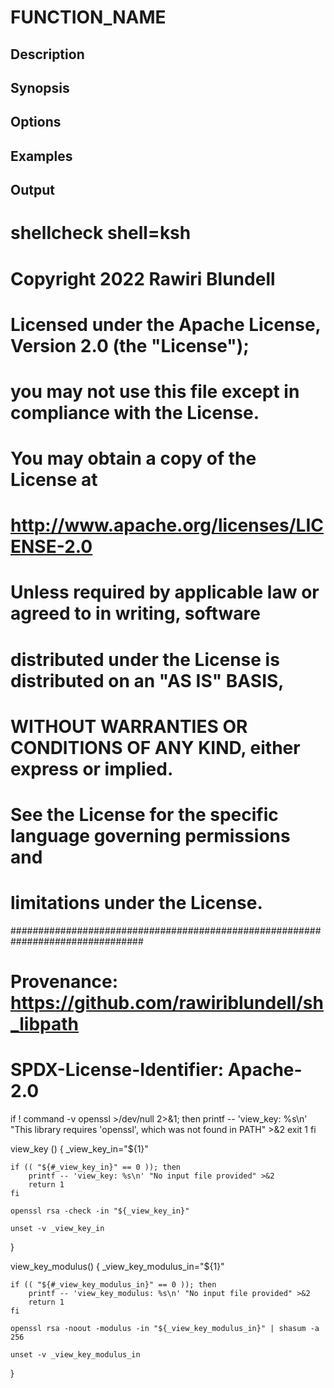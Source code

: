 # FUNCTION_NAME

## Description

## Synopsis

## Options

## Examples

## Output
# shellcheck shell=ksh

# Copyright 2022 Rawiri Blundell
#
# Licensed under the Apache License, Version 2.0 (the "License");
# you may not use this file except in compliance with the License.
# You may obtain a copy of the License at
#
#     http://www.apache.org/licenses/LICENSE-2.0
#
# Unless required by applicable law or agreed to in writing, software
# distributed under the License is distributed on an "AS IS" BASIS,
# WITHOUT WARRANTIES OR CONDITIONS OF ANY KIND, either express or implied.
# See the License for the specific language governing permissions and
# limitations under the License.
################################################################################
# Provenance: https://github.com/rawiriblundell/sh_libpath
# SPDX-License-Identifier: Apache-2.0

if ! command -v openssl >/dev/null 2>&1; then
    printf -- 'view_key: %s\n' "This library requires 'openssl', which was not found in PATH" >&2
    exit 1
fi

view_key () {
    _view_key_in="${1}"

    if (( "${#_view_key_in}" == 0 )); then
        printf -- 'view_key: %s\n' "No input file provided" >&2
        return 1
    fi

    openssl rsa -check -in "${_view_key_in}"

    unset -v _view_key_in
}

view_key_modulus() {
    _view_key_modulus_in="${1}"

    if (( "${#_view_key_modulus_in}" == 0 )); then
        printf -- 'view_key_modulus: %s\n' "No input file provided" >&2
        return 1
    fi

    openssl rsa -noout -modulus -in "${_view_key_modulus_in}" | shasum -a 256

    unset -v _view_key_modulus_in
}

